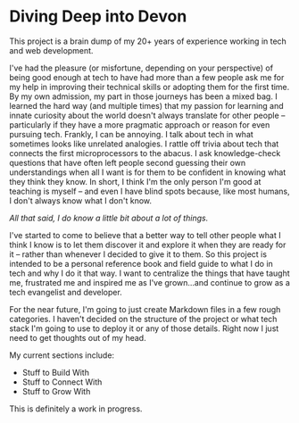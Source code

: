 # Diving Deep into Devon

This project is a brain dump of my 20+ years of experience working in tech and web development.

I've had the pleasure (or misfortune, depending on your perspective) of being good enough at tech to have had more than a few people ask me for my help in improving their technical skills or adopting them for the first time. By my own admission, my part in those journeys has been a mixed bag. I learned the hard way (and multiple times) that my passion for learning and innate curiosity about the world doesn't always translate for other people – particularly if they have a more pragmatic approach or reason for even pursuing tech. Frankly, I can be annoying. I talk about tech in what sometimes looks like unrelated analogies. I rattle off trivia about tech that connects the first microprocessors to the abacus. I ask knowledge-check questions that have often left people second guessing their own understandings when all I want is for them to be confident in knowing what they think they know. In short, I think I'm the only person I'm good at teaching is myself – and even I have blind spots because, like most humans, I don't always know what I don't know.

*All that said, I do know a little bit about a lot of things.*

I've started to come to believe that a better way to tell other people what I think I know is to let them discover it and explore it when they are ready for it – rather than whenever I decided to give it to them. So this project is intended to be a personal reference book and field guide to what I do in tech and why I do it that way. I want to centralize the things that have taught me, frustrated me and inspired me as I've grown…and continue to grow as a tech evangelist and developer.

For the near future, I'm going to just create Markdown files in a few rough categories. I haven't decided on the structure of the project or what tech stack I'm going to use to deploy it or any of those details. Right now I just need to get thoughts out of my head.

My current sections include:
- Stuff to Build With
- Stuff to Connect With
- Stuff to Grow With

This is definitely a work in progress.